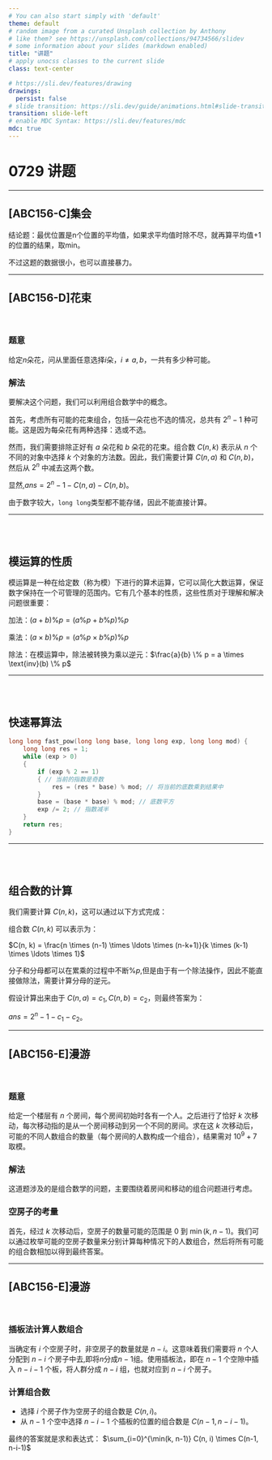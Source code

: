 ```yaml
---
# You can also start simply with 'default'
theme: default
# random image from a curated Unsplash collection by Anthony
# like them? see https://unsplash.com/collections/94734566/slidev
# some information about your slides (markdown enabled)
title: "讲题"
# apply unocss classes to the current slide
class: text-center

# https://sli.dev/features/drawing
drawings:
  persist: false
# slide transition: https://sli.dev/guide/animations.html#slide-transitions
transition: slide-left
# enable MDC Syntax: https://sli.dev/features/mdc
mdc: true
---
```


# 0729 讲题

---

##  \[ABC156-C\]集会

结论题：最优位置是n个位置的平均值，如果求平均值时除不尽，就再算平均值+1的位置的结果，取min。

不过这题的数据很小，也可以直接暴力。

---

## \[ABC156-D\]花束

<br>


### 题意

给定$n$朵花，问从里面任意选择$i$朵，$i \neq a,b$，一共有多少种可能。

### 解法

要解决这个问题，我们可以利用组合数学中的概念。

首先，考虑所有可能的花束组合，包括一朵花也不选的情况，总共有 $2^n -1$ 种可能。这是因为每朵花有两种选择：选或不选。

然而，我们需要排除正好有 $a$ 朵花和 $b$ 朵花的花束。组合数 $C(n, k)$ 表示从 $n$ 个不同的对象中选择 $k$ 个对象的方法数。因此，我们需要计算 $C(n, a)$ 和 $C(n, b)$，然后从 $2^n$ 中减去这两个数。


显然,$ans = 2^n -1 - C(n,a) - C(n,b)$。

由于数字较大，`long long`类型都不能存储，因此不能直接计算。


---

## 

<br>




## 模运算的性质
模运算是一种在给定数（称为模）下进行的算术运算，它可以简化大数运算，保证数字保持在一个可管理的范围内。它有几个基本的性质，这些性质对于理解和解决问题很重要：

加法：$(a + b) \% p = (a\%p + b\%p)\%p$

乘法：$(a \times b) \% p = (a\%p \times b\%p)\%p$

除法：在模运算中，除法被转换为乘以逆元：$\frac{a}{b} \% p = a \times \text{inv}(b) \% p$


---

## 

<br>


## 快速幂算法


```cpp
long long fast_pow(long long base, long long exp, long long mod) {
    long long res = 1;
    while (exp > 0) 
    {
        if (exp % 2 == 1) 
        { // 当前的指数是奇数
            res = (res * base) % mod; // 将当前的底数乘到结果中
        }
        base = (base * base) % mod; // 底数平方
        exp /= 2; // 指数减半
    }
    return res;
}
```

---

## 

<br>

## 组合数的计算

我们需要计算 $C(n, k)$，这可以通过以下方式完成：

组合数 $C(n, k)$ 可以表示为：

$C(n, k) = \frac{n \times (n-1) \times \ldots \times (n-k+1)}{k \times (k-1) \times \ldots \times 1}$

分子和分母都可以在累乘的过程中不断$\% p$,但是由于有一个除法操作，因此不能直接做除法，需要计算分母的逆元。

假设计算出来由于 $C(n,a)=c_1,C(n,b)= c_2$，则最终答案为：


$ans = 2^n -1 - c_1 - c_2$。


---

## \[ABC156-E\]漫游

<br>


### 题意

给定一个楼层有 $n$ 个房间，每个房间初始时各有一个人。之后进行了恰好 $k$ 次移动，每次移动指的是从一个房间移动到另一个不同的房间。求在这 $k$ 次移动后，可能的不同人数组合的数量（每个房间的人数构成一个组合），结果需对 $10^9 + 7$ 取模。

### 解法

这道题涉及的是组合数学的问题，主要围绕着房间和移动的组合问题进行考虑。

### 空房子的考量

首先，经过 $k$ 次移动后，空房子的数量可能的范围是 $0$ 到 $\min(k, n-1)$。我们可以通过枚举可能的空房子数量来分别计算每种情况下的人数组合，然后将所有可能的组合数相加以得到最终答案。



---

## \[ABC156-E\]漫游

<br>

### 插板法计算人数组合
当确定有 $i$ 个空房子时，非空房子的数量就是 $n-i$。这意味着我们需要将 $n$ 个人分配到 $n-i$ 个房子中去,即将$n$分成$n-1$组。使用插板法，即在 $n-1$ 个空隙中插入 $n-i-1$ 个板，将人群分成 $n-i$ 组，也就对应到 $n-i$ 个房子。

### 计算组合数
- 选择 $i$ 个房子作为空房子的组合数是 $C(n, i)$。
- 从 $n-1$ 个空中选择 $n-i-1$ 个插板的位置的组合数是 $C(n-1, n-i-1)$。

最终的答案就是求和表达式：
$\sum_{i=0}^{\min(k, n-1)} C(n, i) \times C(n-1, n-i-1)$